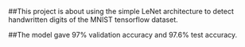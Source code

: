 ##This project is about using the simple LeNet architecture to detect handwritten digits of the MNIST tensorflow dataset.

##The model gave 97% validation accuracy and 97.6% test accuracy.
